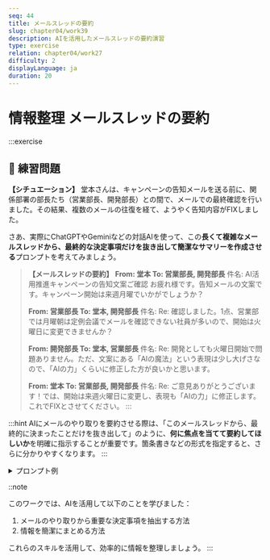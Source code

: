 ```yaml
---
seq: 44
title: メールスレッドの要約
slug: chapter04/work39
description: AIを活用したメールスレッドの要約演習
type: exercise
relation: chapter04/work27
difficulty: 2
displayLanguage: ja
duration: 20
---
```


# 情報整理 メールスレッドの要約

:::exercise
## 📝 練習問題

**【シチュエーション】**
堂本さんは、キャンペーンの告知メールを送る前に、関係部署の部長たち（営業部長、開発部長）との間で、メールでの最終確認を行いました。その結果、複数のメールの往復を経て、ようやく告知内容がFIXしました。

さあ、実際にChatGPTやGeminiなどの対話AIを使って、この**長くて複雑なメールスレッドから、最終的な決定事項だけを抜き出して簡潔なサマリーを作成させる**プロンプトを考えてみましょう。

> **【メールスレッドの要約】**
> **From: 堂本 To: 営業部長, 開発部長**
> 件名: AI活用推進キャンペーンの告知文案ご確認
> お疲れ様です。告知メールの文案です。キャンペーン開始は来週月曜でいかがでしょうか？
> 
> **From: 営業部長 To: 堂本, 開発部長**
> 件名: Re:
> 確認しました。1点、営業部では月曜朝は定例会議でメールを確認できない社員が多いので、開始は火曜日に変更できませんか？
> 
> **From: 開発部長 To: 堂本, 営業部長**
> 件名: Re:
> 開発としても火曜日開始で問題ありません。ただ、文案にある「AIの魔法」という表現は少し大げさなので、「AIの力」くらいに修正した方が良いかと思います。
> 
> **From: 堂本 To: 営業部長, 開発部長**
> 件名: Re:
> ご意見ありがとうございます！では、開始は来週火曜日に変更し、表現も「AIの力」に修正します。これでFIXとさせてください。
:::

:::hint
AIにメールのやり取りを要約させる際は、「このメールスレッドから、最終的に決まったことだけを抜き出して」のように、**何に焦点を当てて要約してほしいか**を明確に指示することが重要です。箇条書きなどの形式を指定すると、さらに分かりやすくなります。
:::

<details>
<summary>プロンプト例</summary>

```markdown
あなたは、優秀なプロジェクトマネージャーです。
以下のメールのやり取りを読み、最終的な決定事項を箇条書きで簡潔にまとめてください。

# メールスレッド
（ここに上記のメールスレッドを貼り付ける）
```

### 期待される出力例
```markdown
承知いたしました。メールスレッドから最終決定事項をまとめます。

- **キャンペーン開始日**: 来週の火曜日に変更。
- **告知文の表現**: 「AIの魔法」という表現を「AIの力」に修正。
```
</details>

::note

このワークでは、AIを活用して以下のことを学びました：

1. メールのやり取りから重要な決定事項を抽出する方法
2. 情報を簡潔にまとめる方法

これらのスキルを活用して、効率的に情報を整理しましょう。
:::